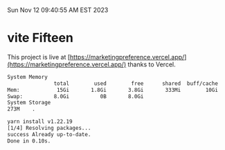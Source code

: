 Sun Nov 12 09:40:55 AM EST 2023

# vite Fifteen


This project is live at [https://marketingpreference.vercel.app/](https://marketingpreference.vercel.app/) thanks to Vercel.

```bash
System Memory
               total        used        free      shared  buff/cache   available
Mem:            15Gi       1.8Gi       3.8Gi       333Mi        10Gi        13Gi
Swap:          8.0Gi          0B       8.0Gi
System Storage
273M	.
```
```bash
yarn install v1.22.19
[1/4] Resolving packages...
success Already up-to-date.
Done in 0.10s.
```

